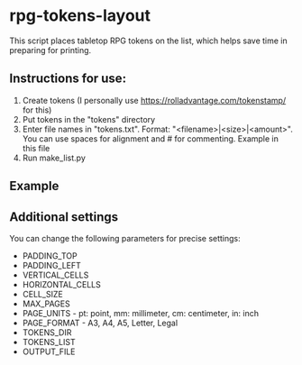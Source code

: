 # rpg-tokens-layout
This script places tabletop RPG tokens on the list, which helps save time in preparing for printing.

## Instructions for use:
1. Create tokens (I personally use https://rolladvantage.com/tokenstamp/ for this) 
2. Put tokens in the "tokens" directory
3. Enter file names in "tokens.txt". Format: "\<filename\>|\<size\>|\<amount\>". You can use spaces for alignment and # for commenting. Example in this file
4. Run make_list.py

## Example

## Additional settings
You can change the following parameters for precise settings:
- PADDING_TOP
- PADDING_LEFT
- VERTICAL_CELLS
- HORIZONTAL_CELLS
- CELL_SIZE
- MAX_PAGES
- PAGE_UNITS - pt: point, mm: millimeter, cm: centimeter, in: inch
- PAGE_FORMAT - A3, A4, A5, Letter, Legal
- TOKENS_DIR
- TOKENS_LIST
- OUTPUT_FILE
